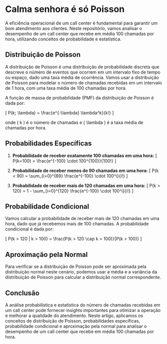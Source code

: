# Calma senhora é só Poisson

A eficiência operacional de um call center é fundamental para garantir um bom atendimento aos clientes. Neste repositório, vamos analisar o desempenho de um call center que recebe em média 100 chamadas por hora, utilizando conceitos de probabilidade e estatística.

## Distribuição de Poisson

A distribuição de Poisson é uma distribuição de probabilidade discreta que descreve o número de eventos que ocorrem em um intervalo fixo de tempo ou espaço, dado uma taxa média de ocorrência. Vamos usar a distribuição de Poisson para modelar o número de chamadas recebidas em um intervalo de 1 hora, com uma taxa média de 100 chamadas por hora.

A função de massa de probabilidade (PMF) da distribuição de Poisson é dada por:

\[ P(k; \lambda) = \frac{e^{-\lambda} \lambda^k}{k!} \]

onde \( k \) é o número de chamadas e \( \lambda \) é a taxa média de chamadas por hora.

## Probabilidades Específicas

1. **Probabilidade de receber exatamente 100 chamadas em uma hora:**
   \[ P(k=100) = \frac{e^{-100} \cdot 100^{100}}{100!} \]

2. **Probabilidade de receber menos de 90 chamadas em uma hora:**
   \[ P(k < 90) = \sum_{i=0}^{89} \frac{e^{-100} \cdot 100^i}{i!} \]

3. **Probabilidade de receber mais de 120 chamadas em uma hora:**
   \[ P(k > 120) = 1 - \sum_{i=0}^{120} \frac{e^{-100} \cdot 100^i}{i!} \]

## Probabilidade Condicional

Vamos calcular a probabilidade de receber mais de 120 chamadas em uma hora, dado que já recebemos mais de 100 chamadas. A probabilidade condicional é dada por:

\[ P(k > 120 | k > 100) = \frac{P(k > 120 \cap k > 100)}{P(k > 100)} \]

## Aproximação pela Normal

Para verificar se a distribuição de Poisson pode ser aproximada pela distribuição normal neste cenário, podemos usar a média e a variância da distribuição de Poisson para calcular a distribuição normal correspondente.

## Conclusão

A análise probabilística e estatística do número de chamadas recebidas em um call center pode fornecer insights importantes para otimizar a operação e melhorar a qualidade do atendimento. Neste artigo, aplicamos os conceitos de distribuição de Poisson, probabilidades específicas, probabilidade condicional e aproximação pela normal para analisar o desempenho de um call center que recebe em média 100 chamadas por hora.